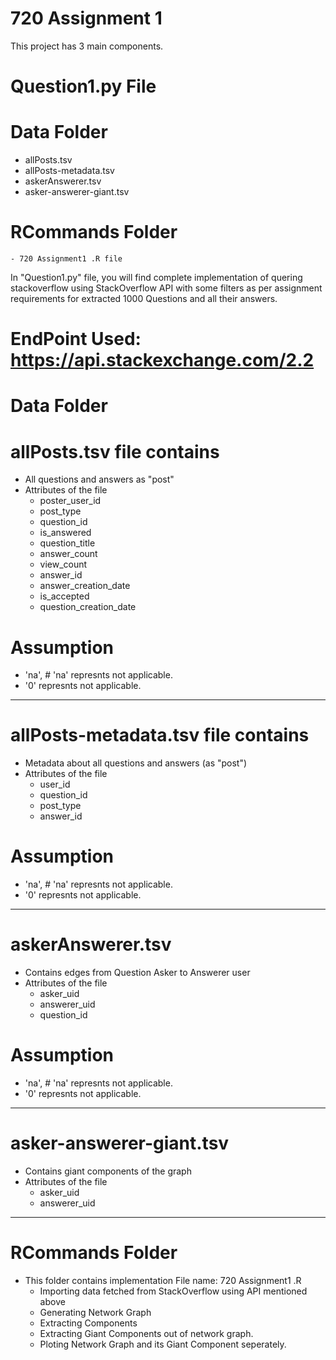 # 720 Assignment 1

This project has 3 main components.

# Question1.py File
# Data Folder
  - allPosts.tsv
  - allPosts-metadata.tsv
  - askerAnswerer.tsv
  - asker-answerer-giant.tsv
  # RCommands Folder
    - 720 Assignment1 .R file
    
In "Question1.py" file, you will find complete implementation of quering stackoverflow using StackOverflow API with some filters as per assignment requirements for extracted 1000 Questions and all their answers.

# EndPoint Used: https://api.stackexchange.com/2.2


# Data Folder
# allPosts.tsv file contains
  - All questions and answers as "post"
  - Attributes of the file
    - poster_user_id
    - post_type
    - question_id
    - is_answered
    - question_title
    - answer_count
    - view_count
    - answer_id
    - answer_creation_date
    - is_accepted
    - question_creation_date
    
# Assumption
- 'na', # 'na' represnts not applicable.
- '0' represnts not applicable.

---------------------------------------------------------------------------------------------------------

# allPosts-metadata.tsv file contains
  - Metadata about all questions and answers (as "post")
  - Attributes of the file
    - user_id
    - question_id
    - post_type
    - answer_id
    
# Assumption
- 'na', # 'na' represnts not applicable.
- '0' represnts not applicable.

---------------------------------------------------------------------------------------------------------

# askerAnswerer.tsv
- Contains edges from Question Asker to Answerer user
- Attributes of the file
    - asker_uid
    - answerer_uid
    - question_id

# Assumption
- 'na', # 'na' represnts not applicable.
- '0' represnts not applicable.

---------------------------------------------------------------------------------------------------------  
  
# asker-answerer-giant.tsv
- Contains giant components of the graph
- Attributes of the file
    - asker_uid
    - answerer_uid
  
---------------------------------------------------------------------------------------------------------    
  
# RCommands Folder
- This folder contains implementation 
File name: 720 Assignment1 .R
  - Importing data fetched from StackOverflow using API mentioned above
  - Generating Network Graph 
  - Extracting Components
  - Extracting Giant Components out of network graph.
  - Ploting Network Graph and its Giant Component seperately.
  

